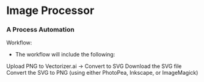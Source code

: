 # Image Processor

### A Process Automation

Workflow:
- The workflow will include the following:

Upload PNG to Vectorizer.ai → Convert to SVG
Download the SVG file
Convert the SVG to PNG (using either PhotoPea, Inkscape, or ImageMagick)

